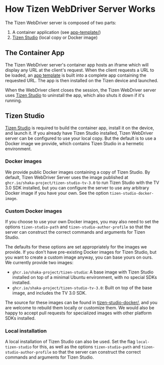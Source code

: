 # How Tizen WebDriver Server Works

The Tizen WebDriver server is composed of two parts:

1. A container application (see [app-template/](app-template/))
2. [Tizen Studio][] (local copy or Docker image)


## The Container App

The Tizen WebDriver server's container app hosts an iframe which will display
any URL at the client's request.  When the client requests a URL to be loaded,
an [app template](app-template/) is built into a complete app containing the
requested URL.  The app is then installed on the Tizen device and launched.

When the WebDriver client closes the session, the Tizen WebDriver server uses
[Tizen Studio][] to uninstall the app, which also shuts it down if it's running.


## Tizen Studio

[Tizen Studio][] is required to build the container app, install it on the
device, and launch it.  If you already have Tizen Studio installed, Tizen
WebDriver server can be configured to use your local copy.  But the default is
to use a Docker image we provide, which contains Tizen Studio in a hermetic
environment.


### Docker images

We provide public Docker images containing a copy of Tizen Studio.  By default,
Tizen WebDriver Server uses the image published at
`ghcr.io/shaka-project/tizen-studio-tv-3.0` to run Tizen Studio with
the TV 3.0 SDK installed, but you can configure the server to use any arbitrary
Docker image if you have your own.  See the option `tizen-studio-docker-image`.


### Custom Docker images

If you choose to use your own Docker images, you may also need to set the
options `tizen-studio-path` and `tizen-studio-author-profile` so that the
server can construct the correct commands and arguments for Tizen Studio.

The defaults for these options are set appropriately for the images we provide.
If you don't have pre-existing Docker images for Tizen Studio, but you want to
create a custom image anyway, you can base yours on ours.  We currently provide
two images:

 - `ghcr.io/shaka-project/tizen-studio`: A base image with Tizen
   Studio installed on top of a minimal Ubuntu environment, with no special
   SDKs installed.
 - `ghcr.io/shaka-project/tizen-studio-tv-3.0`: Built on top of the
   base image, and includes the TV 3.0 SDK.

The source for these images can be found in
[tizen-studio-docker/](tizen-studio-docker/), and you are welcome to rebuild
them locally or customize them.  We would also be happy to accept pull requests
for specialized images with other platform SDKs installed.


### Local installation

A local installation of Tizen Studio can also be used.  Set the flag
`local-tizen-studio` for this, as well as the options `tizen-studio-path` and
`tizen-studio-author-profile` so that the server can construct the correct
commands and arguments for Tizen Studio.


[Tizen Studio]: https://developer.tizen.org/development/tizen-studio/download?langswitch=en
